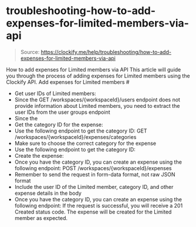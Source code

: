 # troubleshooting-how-to-add-expenses-for-limited-members-via-api

> Source: https://clockify.me/help/troubleshooting/how-to-add-expenses-for-limited-members-via-api

How to add expenses for Limited members via API
This article will guide you through the process of adding expenses for Limited members using the Clockify API.
Add expenses for Limited members #
- Get user IDs of Limited members:
- Since the
GET /workspaces/{workspaceId}/users
endpoint does not provide information about Limited members, you need to extract the user IDs from the user groups endpoint
- Since the
- Get the category ID for the expense:
- Use the following endpoint to get the category ID:
GET /workspaces/{workspaceId}/expenses/categories
- Make sure to choose the correct category for the expense
- Use the following endpoint to get the category ID:
- Create the expense:
- Once you have the category ID, you can create an expense using the following endpoint:
POST /workspaces/{workspaceId}/expenses
- Remember to send the request in form-data format, not raw JSON format
- Include the user ID of the Limited member, category ID, and other expense details in the body
- Once you have the category ID, you can create an expense using the following endpoint:
If the request is successful, you will receive a 201 Created
status code.
The expense will be created for the Limited member as expected.